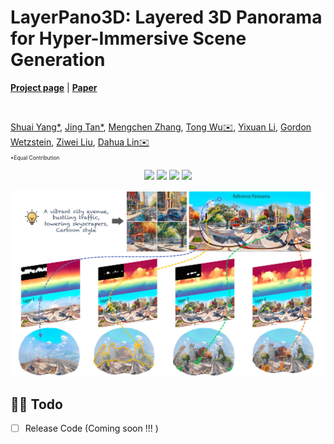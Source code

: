 # LayerPano3D: Layered 3D Panorama for Hyper-Immersive Scene Generation


[**Project page**](https://ys-imtech.github.io/projects/LayerPano3D/) | [**Paper**](https://arxiv.org/abs/2312.04543)



</br>

[Shuai Yang*](https://ys-imtech.github.io/), 
[Jing Tan*](https://sparkstj.github.io/), 
[Mengchen Zhang](https://github.com/kszpxxzmc/), 
[Tong Wu✉️](https://wutong16.github.io/), 
[Yixuan Li](https://yixuanli98.github.io/), 
[Gordon Wetzstein](https://stanford.edu/~gordonwz/), 
[Ziwei Liu](https://liuziwei7.github.io/), 
[Dahua Lin✉️](http://dahua.me/)

<p style="font-size: 0.6em; margin-top: -1em">*Equal Contribution</p>



<p align="center">
<a href="https://arxiv.org/abs/2312.04543"><img src="https://img.shields.io/badge/arXiv-Paper-<color>"></a>
<a href="https://ys-imtech.github.io/projects/LayerPano3D/"><img src="https://img.shields.io/badge/Project-Website-red"></a>
<a href="https://www.youtube.com/watch?v=dXvoFRbHOiw"><img src="https://img.shields.io/static/v1?label=Demo&message=Video&color=orange"></a>
<a href="" target='_blank'>
<img src="https://visitor-badge.laobi.icu/badge?page_id=YS-IMTech.LayerPano3D" />
</a>
</p>


<!-- 
<video class="video img-fluid" loop autoplay muted>
    <source src="assets/web_case_video.mp4" />
</video> -->
![](assets/layerpano3d.png)


## 👨‍💻 Todo
- [ ] Release Code (Coming soon !!! )


<!-- ## ✒️ Citation
If you find our work helpful for your research, please consider giving a star ⭐ and citation 📝

```bibtex

}
``` -->